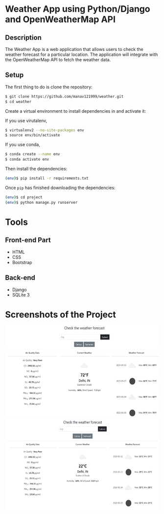 # Weather App using Python/Django and OpenWeatherMap API

## Description
The Weather App is a web application that allows users to check the weather
forecast for a particular location. The application will integrate with the OpenWeatherMap
API to fetch the weather data.

## Setup
The first thing to do is clone the repository:

```sh
$ git clone https://github.com/manav121999/weather.git
$ cd weather
```

Create a virtual environment to install dependencies in and activate it:

If you use virutalenv, 

```sh
$ virtualenv2 --no-site-packages env
$ source env/bin/activate
```

If you use conda,
```sh
$ conda create --name env
$ conda activate env
```

Then install the dependencies:

```sh
(env)$ pip install -r requirements.txt
```

Once `pip` has finished downloading the dependencies:

```sh
(env)$ cd project
(env)$ python manage.py runserver
```

# Tools
## Front-end Part
* HTML
* CSS
* Bootstrap
## Back-end
* Django
* SQLite 3

# Screenshots of the Project
<p align="center">
  <img width="660" height="300" src="static/ss/1.png">
  <img width="660" height="300" src="static/ss/2.png">
</p>
